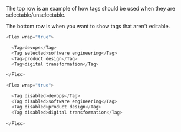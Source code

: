 The top row is an example of how tags should be used when they are selectable/unselectable.

The bottom row is when you want to show tags that aren't editable.

```js
<Flex wrap="true">

  <Tag>devops</Tag>
  <Tag selected>software engineering</Tag>
  <Tag>product design</Tag>
  <Tag>digital transformation</Tag>

</Flex>

<Flex wrap="true">

  <Tag disabled>devops</Tag>
  <Tag disabled>software engineering</Tag>
  <Tag disabled>product design</Tag>
  <Tag disabled>digital transformation</Tag>
  
</Flex>
```
